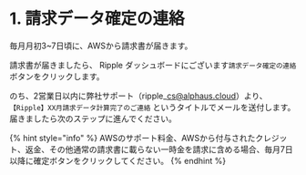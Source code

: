 # 1. 請求データ確定の連絡

毎月月初3~7日頃に、AWSから請求書が届きます。

請求書が届きましたら、 Ripple ダッシュボードにございます`請求データ確定の連絡`ボタンをクリックします。

のち、2営業日以内に弊社サポート（ripple\_cs@alphaus.cloud）より、  `【Ripple】XX月請求データ計算完了のご連絡` というタイトルでメールを送付します。届きましたら次のステップに進んでください。

{% hint style="info" %}
AWSのサポート料金、AWSから付与されたクレジット、返金、その他通常の請求書に載らない一時金を請求に含める場合、毎月7日以降に確定ボタンをクリックしてください。
{% endhint %}



